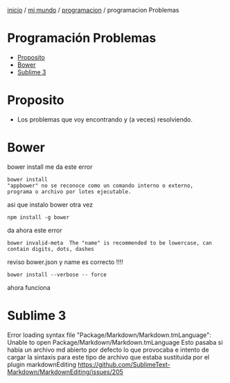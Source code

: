 [inicio](inicio.html) / [mi mundo](miMundo.html) / [programacion](programacion.html) / programacion Problemas 
#  Programación Problemas
<!-- MarkdownTOC -->

- [Proposito](#proposito)
- [ Bower](#-bower)
- [Sublime 3](#sublime-3)

<!-- /MarkdownTOC -->

# Proposito
- Los problemas que voy encontrando y (a veces) resolviendo.
#  Bower
bower install me da este error
```
bower install
"appbower" no se reconoce como un comando interno o externo,
programa o archivo por lotes ejecutable.
```
asi que instalo bower otra vez
```
npm install -g bower
```
da ahora este error
```
bower invalid-meta  The "name" is recommended to be lowercase, can contain digits, dots, dashes
```
reviso bower.json y name es correcto !!!!
```
bower install --verbose -- force
```  
ahora funciona 

# Sublime 3
Error loading syntax file
"Package/Markdown/Markdown.tmLanguage": Unable to open Package/Markdown/Markdown.tmLanguage 
Esto pasaba si había un archivo md abierto por defecto lo que provocaba e intento de cargar la sintaxis para este tipo de archivo que estaba sustituida por el plugin markdownEditing
https://github.com/SublimeText-Markdown/MarkdownEditing/issues/205

